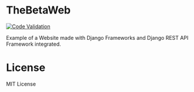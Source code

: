 # TheBetaWeb

[![Code Validation](https://github.com/PecorinoDev/TheBetaWeb/actions/workflows/superlinter-main.yml/badge.svg)](https://github.com/PecorinoDev/TheBetaWeb/actions/workflows/superlinter-main.yml)

Example of a Website made with Django Frameworks and Django REST API Framework integrated. 

# License
MIT License